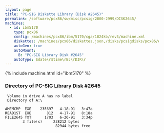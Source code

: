 ```yaml
---
layout: page
title: "PC-SIG Diskette Library (Disk #2645)"
permalink: /software/pcx86/sw/misc/pcsig/2000-2999/DISK2645/
machines:
  - id: ibm5170
    type: pcx86
    config: /machines/pcx86/ibm/5170/cga/1024kb/rev3/machine.xml
    diskettes: /machines/pcx86/diskettes.json,/disks/pcsigdisks/pcx86/diskettes.json
    autoGen: true
    autoMount:
      B: "PC-SIG Library Disk #2645"
    autoType: $date\r$time\rB:\rDIR\r
---
```


{% include machine.html id="ibm5170" %}

### Directory of PC-SIG Library Disk #2645

     Volume in drive A has no label
     Directory of A:\

    AMEMCMP  EXE    235697   4-18-91   3:47a
    READ1ST  EXE       812   4-17-91   8:18a
    FILE2645 TXT      1703   6-26-91   3:34p
            3 file(s)     238212 bytes
                           82944 bytes free
